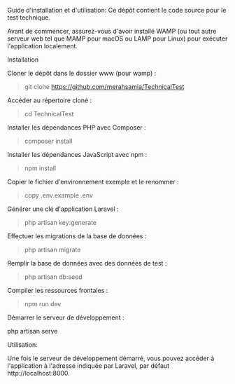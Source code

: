 Guide d'installation et d'utilisation:
Ce dépôt contient le code source pour le test technique.

Avant de commencer, assurez-vous d'avoir installé WAMP (ou tout autre serveur web tel que MAMP pour macOS ou LAMP pour Linux) pour exécuter l'application localement.

Installation

Cloner le dépôt dans le dossier www (pour wamp) :

> git clone https://github.com/merahsamia/TechnicalTest

Accéder au répertoire cloné :

> cd TechnicalTest

Installer les dépendances PHP avec Composer :

> composer install

Installer les dépendances JavaScript avec npm :

> npm install

Copier le fichier d'environnement exemple et le renommer :

> copy .env.example .env

Générer une clé d'application Laravel :

> php artisan key:generate

Effectuer les migrations de la base de données :

> php artisan migrate

Remplir la base de données avec des données de test :

> php artisan db:seed

Compiler les ressources frontales :

> npm run dev

Démarrer le serveur de développement :

  php artisan serve

Utilisation:

Une fois le serveur de développement démarré, vous pouvez accéder à l'application à l'adresse indiquée par Laravel, par défaut http://localhost:8000. 
